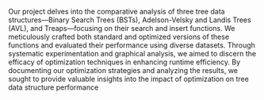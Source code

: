 Our project delves into the comparative analysis of three tree data structures—Binary Search Trees (BSTs), Adelson-Velsky and Landis Trees (AVL), and Treaps—focusing on their search and insert functions. We meticulously crafted both standard and optimized versions of these functions and evaluated their performance using diverse datasets. Through systematic experimentation and graphical analysis, we aimed to discern the efficacy of optimization techniques in enhancing runtime efficiency. By documenting our optimization strategies and analyzing the results, we sought to provide valuable insights into the impact of optimization on tree data structure performance
